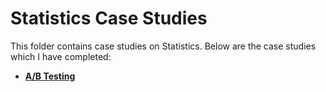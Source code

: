 # Statistics Case Studies

This folder contains case studies on Statistics. Below are the case studies which I have completed:

- <a href="https://github.com/shaikh-raj/data-science-portfolio"> **A/B Testing** <a>
  <br><br>

<br><br>
